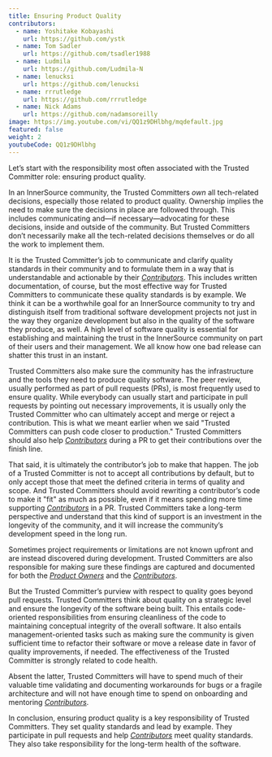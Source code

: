```yaml
---
title: Ensuring Product Quality
contributors:
  - name: Yoshitake Kobayashi
    url: https://github.com/ystk
  - name: Tom Sadler
    url: https://github.com/tsadler1988
  - name: Ludmila
    url: https://github.com/Ludmila-N
  - name: lenucksi
    url: https://github.com/lenucksi
  - name: rrrutledge
    url: https://github.com/rrrutledge
  - name: Nick Adams
    url: https://github.com/nadamsoreilly
image: https://img.youtube.com/vi/QQ1z9DHlbhg/mqdefault.jpg
featured: false
weight: 2
youtubeCode: QQ1z9DHlbhg
---
```

<div class="paragraph">
<p>Let’s start with the responsibility most often associated with the Trusted Committer
role: ensuring product quality.</p>
</div>
<div class="paragraph">
<p>In an InnerSource community, the Trusted Committers <em>own</em> all tech-related decisions,
especially those related to product quality. Ownership implies the
need to make sure the decisions in place are followed through. This
includes communicating and—if necessary—advocating for these decisions,
inside and outside of the community. But Trusted Committers don’t necessarily make all the
tech-related decisions themselves or do all the work to implement them.</p>
</div>
<div class="paragraph">
<p>It is the Trusted Committer&#8217;s job to communicate and clarify quality standards in their
community and to formulate them in a way that is understandable and
actionable by their <a href="https://innersourcecommons.org/learn/learning-path/contributor"><em>Contributors</em></a>. This includes written documentation,
of course, but the most effective way for Trusted Committers to communicate these quality standards is by example. We think it
can be a worthwhile goal for an InnerSource community to try and
distinguish itself from traditional software development projects not
just in the way they organize development but also in the quality of the
software they produce, as well. A high level of software quality is essential for establishing and maintaining the
trust in the InnerSource community on part of their users and their management. We all know how one bad release can shatter this trust in an instant.</p>
</div>
<div class="paragraph">
<p>Trusted Committers also make sure the community has the infrastructure and the
tools they need to produce quality software. The peer review, usually
performed as part of pull requests (PRs), is most frequently used to ensure quality. While everybody can usually start
and participate in pull requests by pointing out necessary improvements,
it is usually only the Trusted Committer who can ultimately accept and merge or reject
a contribution. This is what we meant earlier when we said "Trusted Committers can push code
closer to production." Trusted Committers should also help <a href="https://innersourcecommons.org/learn/learning-path/contributor"><em>Contributors</em></a> during
a PR to get their contributions over the finish line.</p>
</div>
<div class="paragraph">
<p>That said, it is ultimately the contributor&#8217;s job to make that happen.
The job of a Trusted Committer is not to accept all contributions by default, but to
only accept those that meet the defined criteria in terms of quality and
scope. And Trusted Committers should avoid rewriting a contributor&#8217;s code to make it
"fit" as much as possible, even if it means spending more time
supporting  <a href="https://innersourcecommons.org/learn/learning-path/contributor"><em>Contributors</em></a> in a PR. Trusted Committers
take a long-term perspective and understand that this kind of support is
an investment in the longevity of the community, and it will increase the community&#8217;s development speed in the long run.</p>
</div>
<div class="paragraph">
<p>Sometimes project requirements or limitations are not known upfront and are instead
discovered during development. Trusted Committers are also responsible for making sure
these findings are captured and documented for both the <a href="https://innersourcecommons.org/learn/learning-path/product-owner"><em>Product Owners</em></a> and the
<a href="https://innersourcecommons.org/learn/learning-path/contributor"><em>Contributors</em></a>.</p>
</div>
<div class="paragraph">
<p>But the Trusted Committer&#8217;s purview with respect to quality goes beyond pull requests.
Trusted Committers think about quality on a strategic level and ensure the
longevity of the software being built. This entails code-oriented
responsibilities from ensuring cleanliness of the code to maintaining
conceptual integrity of the overall software. It also entails
management-oriented tasks such as making sure the community is
given sufficient time to refactor their software or move a release date
in favor of quality improvements, if needed.
The effectiveness of the Trusted Committer is strongly related to code health.</p>
</div>
<div class="paragraph">
<p>Absent the latter, Trusted Committers will have to spend much of their valuable time
validating and documenting workarounds for bugs or a fragile
architecture and will not have enough time to spend on onboarding and
mentoring <a href="https://innersourcecommons.org/learn/learning-path/contributor"><em>Contributors</em></a>.</p>
</div>
<div class="paragraph">
<p>In conclusion, ensuring product quality is a key responsibility of Trusted Committers.
They set quality standards and lead by example. They participate in pull
requests and help <a href="https://innersourcecommons.org/learn/learning-path/contributor"><em>Contributors</em></a> meet
quality standards. They also take responsibility for the long-term
health of the software.</p>
</div>
<!--- This file autogenerated from https://github.com/InnerSourceCommons/InnerSourceLearningPath/blob/main/scripts -->